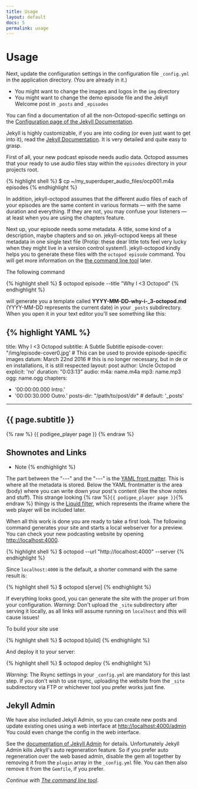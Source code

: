 ```yaml
---
title: Usage
layout: default
docs: 5
permalink: usage
---
```


# Usage

Next, update the configuration settings in the configuration file `_config.yml` in the application
directory. (You are already in it.)

* You might want to change the images and logos in the `img` directory
* You might want to change the demo episode file and the Jekyll Welcome post in `_posts` and
`_episodes`

You can find a documentation of all the non-Octopod-specific settings on the [Configuration page of
the Jekyll Documentation](http://jekyllrb.com/docs/configuration/).

Jekyll is highly customizable, if you are into coding (or even just want to get into it), read
the [Jekyll Documentation](https://jekyllrb.com/docs/home/). It is very detailed and quite easy to grasp.

First of all, your new podcast episode needs audio data. Octopod assumes that your ready to use
audio files stay within the `episodes` directory in your projects root.

{% highlight shell %}
$ cp ~/my_superduper_audio_files/ocp001.m4a episodes
{% endhighlight %}

In addition, jekyll-octopod assumes that the different audio files of each of your episodes are the
same content in various formats — with the same duration and everything.
If they are not, you may confuse your listeners — at least when you are using the chapters feature.

Next up, your episode needs some metadata. A title, some kind of a description, maybe chapters and
so on. jekyll-octopod keeps all these metadata in one single text file (Protip: these dear little
tots feel very lucky when they might live in a version control system!).
jekyll-octopod kindly helps you to generate these files with the `octopod episode` command. You
will get more information on the [the command line tool](./command_line) later.

The following command

{% highlight shell %}
$ octopod episode --title "Why I <3 Octopod"
{% endhighlight %}

will generate you a template called **YYYY-MM-DD-why-i-_3-octopod.md** (YYYY-MM-DD represents the current date) in your `_posts` subdirectory. When you open it in your text editor you'll see something like this:

{% highlight YAML %}
---
title: Why I <3 Octopod
subtitle: A Subtle Subtitle
episode-cover: "/img/episode-cover0.jpg' # This can be used to provide episode-specific images
datum: March 22nd 2016 # this is no longer necessary, but in de or en installations, it is still respected
layout: post
author: Uncle Octopod
explicit: 'no'
duration: "0:03:13"
audio:
  m4a: name.m4a
  mp3: name.mp3
  ogg: name.ogg
chapters:
- '00:00:00.000 Intro.'
- '00:00:30.000 Outro.'
posts-dir: "/path/to/post/dir" # default: '_posts'
---
## {{ page.subtitle }}
{% raw %}
{{ podigee_player page }}
{% endraw %}
## Shownotes and Links

* Note
{% endhighlight %}

The part between the "---" and the "---" is the [YAML front matter](http://jekyllrb.com/docs/frontmatter/).
This is where all the metadata is stored. Below the YAML frontmatter is the area (body) where you
can write down your post's content (like the show notes and stuff).
This strange looking {% raw %}`{{ podigee_player page }}`{% endraw %} thingy is the
[Liquid filter](./liquid-filters), which represents the iframe where the web player will be included
later.

When all this work is done you are ready to take a first look.
The following command generates your site and starts a local webserver for a preview. You can check
your new podcasting website by opening [http://localhost:4000](http://localhost:4000).

{% highlight shell %}
$ octopod --url "http://localhost:4000" --server
{% endhighlight %}

Since `localhost:4000` is the default, a shorter command with the same result is:

{% highlight shell %}
$ octopod s[erve]
{% endhighlight %}

If everything looks good, you can generate the site with the proper url from your configuration.
*Warning*: Don't upload the `_site` subdirectory after serving it locally, as all links will assume
running on `localhost` and this will cause issues!

To build your site use

{% highlight shell %}
$ octopod b[uild]
{% endhighlight %}

And deploy it to your server:

{% highlight shell %}
$ octopod deploy
{% endhighlight %}

*Warning*: The Rsync settings in your `_config.yml` are mandatory for this last step.
If you don't wish to use rsync, uploading the website from the `_site` subdirectory via FTP or
whichever tool you prefer works just fine.

## Jekyll Admin

We have also included Jekyll Admin, so you can create new posts and update existing ones using a
web interface at [http://localhost:4000/admin](http://localhost:4000/admin)
You could even change the config in the web interface.

See the [documentation of Jekyll Admin](https://jekyll.github.io/jekyll-admin/) for details.
Unfortunately Jekyll Admin kills Jekyll's auto regeneration feature. So if you prefer auto regeneration
over the web based admin, disable the gem all together by removing it from the `plugin` array in
the `_config.yml` file. You can then also remove it from the `Gemfile`, if you prefer.

_Continue with [The command line tool](/command_line)_.
